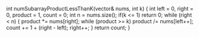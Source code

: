 int numSubarrayProductLessThanK(vector<int>& nums, int k) {
    int left = 0, right = 0, product = 1, count = 0;
    int n = nums.size();
    if(k <= 1) return 0;
    while (right < n) {
      product *= nums[right];
      while (product >= k) product /= nums[left++];
      count += 1 + (right - left);
      right++;
    }
    return count;
    }
